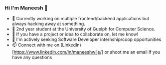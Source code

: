 ### Hi I'm Maneesh 👋

- 🔭 Currently working on multiple frontend/backend applications but always hacking away at something.
- 🌱 2nd year student at the University of Guelph for Computer Science.
- 👯 If you have a project or idea to collaborate on, let me know!
- 🤔 I'm actively seeking Software Developer internship/coop opportunities
- 📫 Connect with me on (LinkedIn)[https://www.linkedin.com/in/maneeshwije/] or shoot me an email if you have any questions

